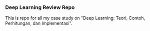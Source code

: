 ### Deep Learning Review Repo

This is repo for all my case study on "Deep Learning: Teori, Contoh, Perhitungan, dan Implementasi".